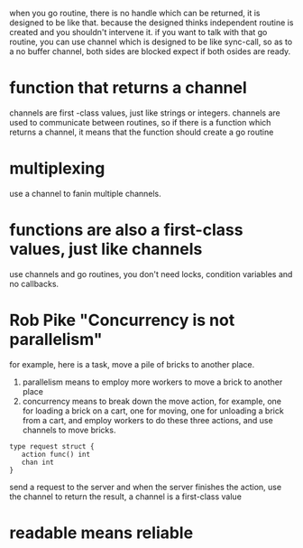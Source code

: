 when you go routine, there is no handle which can be returned, it is designed to be like that. because the designed thinks independent routine is created and you shouldn't intervene it. if you want to talk with that go routine, you can use channel which is designed to be like sync-call, so as to a no buffer channel, both sides are blocked expect if both osides are ready.

# function that returns a channel
channels are first -class values, just like strings or integers.
channels are used to communicate between routines, so if there is a function which returns a channel, it means that the function should create a go routine

# multiplexing
use a channel to fanin multiple channels.

# functions are also a first-class values, just like channels

use channels and go routines, you don't need locks, condition variables and no callbacks.

# Rob Pike "Concurrency is not parallelism"
for example, here is a task, move a pile of bricks to another place.
 1. parallelism means to employ more workers to move a brick to another place
 2. concurrency means to break down the move action, for example, one for loading a brick on a cart, one for moving, one for unloading a brick from a cart, and employ workers to do these three actions, and use channels to move bricks.

 ```
type request struct {
    action func() int
    chan int
}
 ```
 send a request to the server and when the server finishes the action, use the channel to return the result, a channel is a first-class value

 # readable means reliable